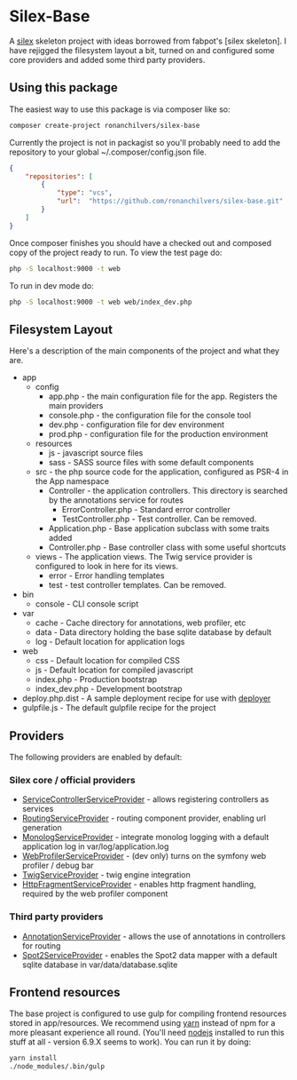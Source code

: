 # Silex-Base

A [silex] skeleton project with ideas borrowed from fabpot's [silex skeleton]. I have rejigged the filesystem layout a bit, turned on and configured some core providers and added some third party providers.

## Using this package

The easiest way to use this package is via composer like so:

```bash
composer create-project ronanchilvers/silex-base
```

Currently the project is not in packagist so you'll probably need to add the repository to your global ~/.composer/config.json file.

```json
{
    "repositories": [
        {
            "type": "vcs",
            "url":  "https://github.com/ronanchilvers/silex-base.git"
        }
    ]
}
```

Once composer finishes you should have a checked out and composed copy of the project ready to run. To view the test page do:

```bash
php -S localhost:9000 -t web
```

To run in dev mode do:

```bash
php -S localhost:9000 -t web web/index_dev.php
```

## Filesystem Layout

Here's a description of the main components of the project and what they are.

- app
    - config
        - app.php - the main configuration file for the app. Registers the main providers
        - console.php - the configuration file for the console tool
        - dev.php - configuration file for dev environment
        - prod.php - configuration file for the production environment
    - resources
        - js - javascript source files
        - sass - SASS source files with some default components
    - src - the php source code for the application, configured as PSR-4 in the App namespace
        - Controller - the application controllers. This directory is searched by the annotations service for routes
            - ErrorController.php - Standard error controller
            - TestController.php - Test controller. Can be removed.
        - Application.php - Base application subclass with some traits added
        - Controller.php - Base controller class with some useful shortcuts
    - views - The application views. The Twig service provider is configured to look in here for its views.
        - error - Error handling templates
        - test - test controller templates. Can be removed.
- bin
    - console - CLI console script
- var
    - cache - Cache directory for annotations, web profiler, etc
    - data - Data directory holding the base sqlite database by default
    - log - Default location for application logs
- web
    - css - Default location for compiled CSS
    - js - Default location for compiled javascript
    - index.php - Production bootstrap
    - index_dev.php - Development bootstrap
- deploy.php.dist - A sample deployment recipe for use with [deployer]
- gulpfile.js - The default gulpfile recipe for the project

## Providers

The following providers are enabled by default:

### Silex core / official providers

 - [ServiceControllerServiceProvider] - allows registering controllers as services
 - [RoutingServiceProvider] - routing component provider, enabling url generation
 - [MonologServiceProvider] - integrate monolog logging with a default application log in var/log/application.log
 - [WebProfilerServiceProvider] - (dev only) turns on the symfony web profiler / debug bar
 - [TwigServiceProvider] - twig engine integration 
 - [HttpFragmentServiceProvider] - enables http fragment handling, required by the web profiler component

### Third party providers

 - [AnnotationServiceProvider] - allows the use of annotations in controllers for routing
 - [Spot2ServiceProvider] - enables the Spot2 data mapper with a default sqlite database in var/data/database.sqlite

 
## Frontend resources

The base project is configured to use gulp for compiling frontend resources stored in app/resources. We recommend using [yarn] instead of npm for a more pleasant experience all round. (You'll need [nodejs] installed to run this stuff at all - version 6.9.X seems to work). You can run it by doing:

```bash
yarn install
./node_modules/.bin/gulp
```

[silex]: https://github.com/silexphp/Silex
[silex-skeleton]: https://github.com/silexphp/Silex-Skeleton
[ServiceControllerServiceProvider]: https://silex.sensiolabs.org/doc/2.0/providers/service_controller.html
[RoutingServiceProvider]: https://github.com/silexphp/Silex-Providers/blob/master/RoutingServiceProvider.php
[HttpFragmentServiceProvider]: https://silex.sensiolabs.org/doc/2.0/providers/http_fragment.html
[MonologServiceProvider]: https://silex.sensiolabs.org/doc/2.0/providers/monolog.html
[TwigServiceProvider]: https://silex.sensiolabs.org/doc/2.0/providers/twig.html
[AnnotationServiceProvider]: https://github.com/danadesrosiers/silex-annotation-provider
[Spot2ServiceProvider]: https://github.com/ronanchilvers/silex-spot2-provider
[WebProfilerServiceProvider]: https://github.com/silexphp/Silex-WebProfiler
[yarn]: https://yarnpkg.com
[nodejs]: https://nodejs.org
[deployer]: https://deployer.org